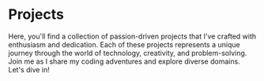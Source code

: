 # Projects
Here, you'll find a collection of passion-driven projects that I've crafted with enthusiasm and dedication. Each of these projects represents a unique journey through the world of technology, creativity, and problem-solving. Join me as I share my coding adventures and explore diverse domains. Let's dive in!
